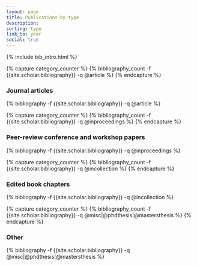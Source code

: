 ```yaml
---
layout: page
title: Publications by type
description:
sorting: type
link_to: year
social: true
---
```


{% include bib_intro.html %}

{% capture category_counter %}
{% bibliography_count -f {{site.scholar.bibliography}} -q @article %}
{% endcapture %}
<h3 class="type" style="counter-reset:bibitem {{ category_counter | plus:1 }}">Journal articles</h3>
{% bibliography -f {{site.scholar.bibliography}} -q @article %}

{% capture category_counter %}
{% bibliography_count -f {{site.scholar.bibliography}} -q @inproceedings %}
{% endcapture %}
<h3 class="type" style="counter-reset:bibitem {{ category_counter | plus:1 }}">Peer-review conference and workshop papers</h3>
{% bibliography -f {{site.scholar.bibliography}} -q @inproceedings %}

{% capture category_counter %}
{% bibliography_count -f {{site.scholar.bibliography}} -q @incollection %}
{% endcapture %}
<h3 class="type" style="counter-reset:bibitem {{ category_counter | plus:1 }}">Edited book chapters</h3>
{% bibliography -f {{site.scholar.bibliography}} -q @incollection %}

{% capture category_counter %}
{% bibliography_count -f {{site.scholar.bibliography}} -q @misc|@phdthesis|@mastersthesis %}
{% endcapture %}
<h3 class="type" style="counter-reset:bibitem {{ category_counter | plus:1 }}">Other</h3>
{% bibliography -f {{site.scholar.bibliography}} -q @misc|@phdthesis|@mastersthesis %}

